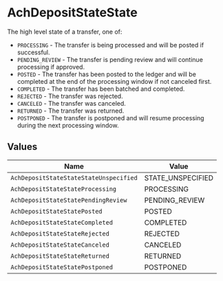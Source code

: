 # AchDepositStateState

The high level state of a transfer, one of:
- `PROCESSING` - The transfer is being processed and will be posted if successful.
- `PENDING_REVIEW` - The transfer is pending review and will continue processing if approved.
- `POSTED` - The transfer has been posted to the ledger and will be completed at the end of the processing window if not canceled first.
- `COMPLETED` - The transfer has been batched and completed.
- `REJECTED` - The transfer was rejected.
- `CANCELED` - The transfer was canceled.
- `RETURNED` - The transfer was returned.
- `POSTPONED` - The transfer is postponed and will resume processing during the next processing window.


## Values

| Name                                   | Value                                  |
| -------------------------------------- | -------------------------------------- |
| `AchDepositStateStateStateUnspecified` | STATE_UNSPECIFIED                      |
| `AchDepositStateStateProcessing`       | PROCESSING                             |
| `AchDepositStateStatePendingReview`    | PENDING_REVIEW                         |
| `AchDepositStateStatePosted`           | POSTED                                 |
| `AchDepositStateStateCompleted`        | COMPLETED                              |
| `AchDepositStateStateRejected`         | REJECTED                               |
| `AchDepositStateStateCanceled`         | CANCELED                               |
| `AchDepositStateStateReturned`         | RETURNED                               |
| `AchDepositStateStatePostponed`        | POSTPONED                              |